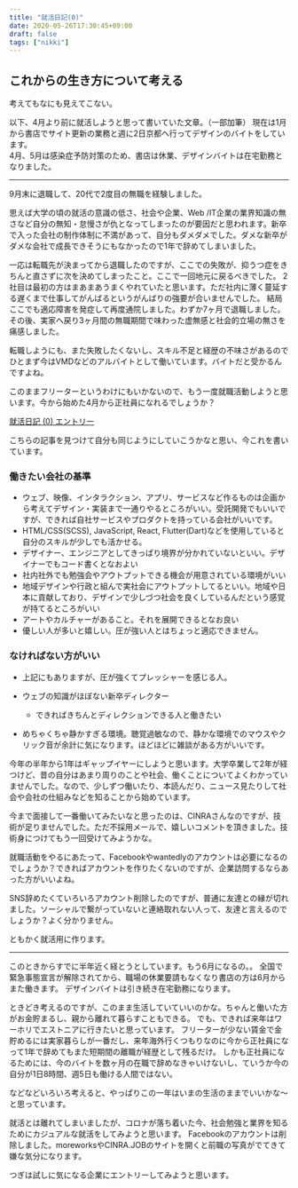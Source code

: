 ```yaml
---
title: "就活日記(0)"
date: 2020-05-26T17:30:45+09:00
draft: false
tags: ["nikki"]
---
```


## これからの生き方について考える

考えてもなにも見えてこない。

以下、4月より前に就活しようと思って書いていた文章。（一部加筆）
現在は1月から書店でサイト更新の業務と週に2日京都へ行ってデザインのバイトをしています。  
4月、5月は感染症予防対策のため、書店は休業、デザインバイトは在宅勤務となりました。

---

9月末に退職して、20代で2度目の無職を経験しました。

思えば大学の頃の就活の意識の低さ、社会や企業、Web /IT企業の業界知識の無さなど自分の無知・怠慢さが仇となってしまったのが要因だと思われます。新卒で入った会社の制作体制に不満があって、自分もダメダメでした。ダメな新卒がダメな会社で成長できそうにもなかったので1年で辞めてしまいました。

一応は転職先が決まってから退職したのですが、ここでの失敗が、抑うつ症をきちんと直さずに次を決めてしまったこと。ここで一回地元に戻るべきでした。
2社目は最初の方はまあまあうまくやれていたと思います。ただ社内に薄く蔓延する遅くまで仕事してがんばるというがんばりの強要が合いませんでした。
結局ここでも適応障害を発症して再度通院しました。わずか7ヶ月で退職しました。
その後、実家へ戻り3ヶ月間の無職期間で味わった虚無感と社会的立場の無さを痛感しました。

転職しようにも、また失敗したくないし、スキル不足と経歴の不味さがあるのでひとまず今はVMDなどのアルバイトとして働いています。バイトだと受かるんですよね。

このままフリーターというわけにもいかないので、もう一度就職活動しようと思います。今から始めた4月から正社員になれるでしょうか？



[就活日記 (0) エントリー](https://laiso.hatenablog.com/entry/2014/01/11/就活日記_(0)_エントリー)

こちらの記事を見つけて自分も同じようにしていこうかなと思い、今これを書いています。

### 働きたい会社の基準

- ウェブ、映像、インタラクション、アプリ、サービスなど作るものは企画から考えてデザイン・実装まで一通りやるところがいい。受託開発でもいいですが、できれば自社サービスやプロダクトを持っている会社がいいです。
- HTML/CSS(SCSS), JavaScript, React, Flutter(Dart)などを使用していると自分のスキルが少しでも活かせる。
- デザイナー、エンジニアとしてきっぱり境界が分かれていないといい。デザイナーでもコード書くとなおよい
- 社内社外でも勉強会やアウトプットできる機会が用意されている環境がいい
- 地域デザインや行政と組んで実社会にアウトプットしてるといい。地域や日本に貢献しており、デザインで少しづつ社会を良くしているんだという感覚が持てるところがいい
- アートやカルチャーがあること。それを展開できるとなお良い
- 優しい人が多いと嬉しい。圧が強い人とはちょっと適応できません。

### なければない方がいい

- 上記にもありますが、圧が強くてプレッシャーを感じる人。

- ウェブの知識がほぼない新卒ディレクター

  - できればきちんとディレクションできる人と働きたい

- めちゃくちゃ静かすぎる環境。聴覚過敏なので、静かな環境でのマウスやクリック音が余計に気になります。ほどほどに雑談がある方がいいです。

  

今年の半年から1年はギャップイヤーにしようと思います。大学卒業して2年が経つけど、昔の自分はあまり周りのことや社会、働くことについてよくわかっていませんでした。なので、少しずつ働いたり、本読んだり、ニュース見たりして社会や会社の仕組みなどを知ることから始めています。

今まで面接して一番働いてみたいなと思ったのは、CINRAさんなのですが、技術が足りませんでした。ただ不採用メールで、嬉しいコメントを頂きました。技術身につけてもう一回受けてみようかな。


就職活動をやるにあたって、Facebookやwantedlyのアカウントは必要になるのでしょうか？できればアカウントを作りたくないのですが、企業訪問するならあった方がいいよね。

SNS辞めたくていろいろアカウント削除したのですが、普通に友達との縁が切れました。ソーシャルで繋がっていないと連絡取れない人って、友達と言えるのでしょうか？よく分かりません。

ともかく就活用に作ります。

---

このときからすでに半年近く経とうとしています。もう6月になるの。。
全国で緊急事態宣言が解除されてから、職場の休業要請もなくなり書店の方は6月からまた働きます。
デザインバイトは引き続き在宅勤務になります。

ときどき考えるのですが、このまま生活していていいのかな。ちゃんと働いた方がお金貯まるし、親から離れて暮らすこともできる。
でも、できれば来年はワーホリでエストニアに行きたいと思っています。
フリーターが少ない賃金で金貯めるには実家暮らしが一番だし、来年海外行くつもりなのに今から正社員になって1年で辞めてもまた短期間の離職が経歴として残るだけ。
しかも正社員になるためには、今のバイトを数ヶ月の在職で辞めなきゃいけないし、ていうか今の自分が1日8時間、週5日も働ける人間ではない。

などなどいろいろ考えると、やっぱりこの一年はいまの生活のままでいいかな〜と思っています。

就活とは離れてしまいましたが、コロナが落ち着いた今、社会勉強と業界を知るためにカジュアルな就活をしてみようと思います。
Facebookのアカウントは削除しました。moreworksやCINRA.JOBのサイトを開くと前職の写真がでてきて嫌な気分になります。

つぎは試しに気になる企業にエントリーしてみようと思います。